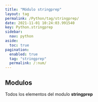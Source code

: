 ```yaml
---
title: "Módulo stringprep"
layout: tag
permalink: /Python/tag/stringprep/
date: 2021-11-01 10:24:03.991540
key: Python.stringprep
sidebar: 
  nav: python
aside: 
  toc: true
pagination: 
  enabled: true
  tag: "stringprep"
  permalink: /:num/
---
```


<h2>Modulos</h2>
Todos los elementos del modulo <strong>stringprep</strong>
